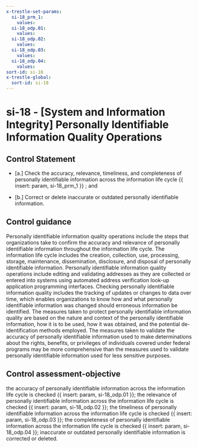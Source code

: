 ```yaml
---
x-trestle-set-params:
  si-18_prm_1:
    values:
  si-18_odp.01:
    values:
  si-18_odp.02:
    values:
  si-18_odp.03:
    values:
  si-18_odp.04:
    values:
sort-id: si-18
x-trestle-global:
  sort-id: si-18
---
```


# si-18 - \[System and Information Integrity\] Personally Identifiable Information Quality Operations

## Control Statement

- \[a.\] Check the accuracy, relevance, timeliness, and completeness of personally identifiable information across the information life cycle {{ insert: param, si-18_prm_1 }} ; and

- \[b.\] Correct or delete inaccurate or outdated personally identifiable information.

## Control guidance

Personally identifiable information quality operations include the steps that organizations take to confirm the accuracy and relevance of personally identifiable information throughout the information life cycle. The information life cycle includes the creation, collection, use, processing, storage, maintenance, dissemination, disclosure, and disposal of personally identifiable information. Personally identifiable information quality operations include editing and validating addresses as they are collected or entered into systems using automated address verification look-up application programming interfaces. Checking personally identifiable information quality includes the tracking of updates or changes to data over time, which enables organizations to know how and what personally identifiable information was changed should erroneous information be identified. The measures taken to protect personally identifiable information quality are based on the nature and context of the personally identifiable information, how it is to be used, how it was obtained, and the potential de-identification methods employed. The measures taken to validate the accuracy of personally identifiable information used to make determinations about the rights, benefits, or privileges of individuals covered under federal programs may be more comprehensive than the measures used to validate personally identifiable information used for less sensitive purposes.

## Control assessment-objective

the accuracy of personally identifiable information across the information life cycle is checked {{ insert: param, si-18_odp.01 }};
the relevance of personally identifiable information across the information life cycle is checked {{ insert: param, si-18_odp.02 }};
the timeliness of personally identifiable information across the information life cycle is checked {{ insert: param, si-18_odp.03 }};
the completeness of personally identifiable information across the information life cycle is checked {{ insert: param, si-18_odp.04 }};
inaccurate or outdated personally identifiable information is corrected or deleted.
